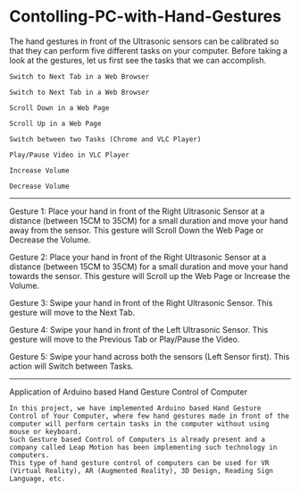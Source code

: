 # Contolling-PC-with-Hand-Gestures
The hand gestures in front of the Ultrasonic sensors can be calibrated so that they can perform five different tasks on your computer. Before taking a look at the gestures, let us first see the tasks that we can accomplish.

    Switch to Next Tab in a Web Browser
    
    Switch to Next Tab in a Web Browser
    
    Scroll Down in a Web Page
    
    Scroll Up in a Web Page
    
    Switch between two Tasks (Chrome and VLC Player)
    
    Play/Pause Video in VLC Player
    
    Increase Volume
    
    Decrease Volume

________________________________________________________________________________________________________________________

Gesture 1: Place your hand in front of the Right Ultrasonic Sensor at a distance (between 15CM to 35CM) for a small duration and move your hand away from the sensor. This gesture will Scroll Down the Web Page or Decrease the Volume.

Gesture 2: Place your hand in front of the Right Ultrasonic Sensor at a distance (between 15CM to 35CM) for a small duration and move your hand towards the sensor. This gesture will Scroll up the Web Page or Increase the Volume.

Gesture 3: Swipe your hand in front of the Right Ultrasonic Sensor. This gesture will move to the Next Tab.

Gesture 4: Swipe your hand in front of the Left Ultrasonic Sensor. This gesture will move to the Previous Tab or Play/Pause the Video.

Gesture 5: Swipe your hand across both the sensors (Left Sensor first). This action will Switch between Tasks.

___________________________________________________________________________________________________________________________

Application of Arduino based Hand Gesture Control of Computer

    In this project, we have implemented Arduino based Hand Gesture Control of Your Computer, where few hand gestures made in front of the computer will perform certain tasks in the computer without using mouse or keyboard.
    Such Gesture based Control of Computers is already present and a company called Leap Motion has been implementing such technology in computers.
    This type of hand gesture control of computers can be used for VR (Virtual Reality), AR (Augmented Reality), 3D Design, Reading Sign Language, etc.

